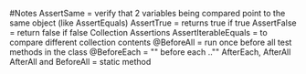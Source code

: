 #Notes
AssertSame = verify that 2 variables being compared point to the same object (like AssertEquals)
AssertTrue = returns true if true
AssertFalse = return false if false
Collection Assertions
AssertIterableEquals = to compare different collection contents
@BeforeAll = run once before all test methods in the class
@BeforeEach = "" before each
.."" AfterEach, AfterAll
AfterAll and BeforeAll = static method